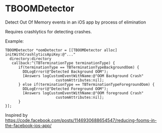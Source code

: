 # TBOOMDetector
Detect Out Of Memory events in an iOS app by process of elimination

Requires crashlytics for detecting crashes.

Example:
```objc
TBOOMDetector *oomDetector = [[TBOOMDetector alloc] initWithCrashlyticsApiKey:@"..."
  directory:directory 
   callback:^(TBTerminationType terminationType) {
      if(terminationType == TBTerminationTypeBackgroundOom) {
        DDLogError(@"Detected Background OOM");
        [Answers logCustomEventWithName:@"OOM Background Crash"
                       customAttributes:nil];
      } else if(terminationType == TBTerminationTypeForegroundOom) {
        DDLogError(@"Detected Foreground OOM");
        [Answers logCustomEventWithName:@"OOM foreground Crash"
                       customAttributes:nil];
      }
}];
```

Inspired by https://code.facebook.com/posts/1146930688654547/reducing-fooms-in-the-facebook-ios-app/
